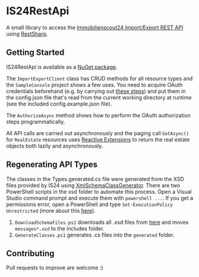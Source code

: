 IS24RestApi
===========

A small library to access the [Immobilienscout24 Import/Export REST API](http://api.immobilienscout24.de/our-apis/import-export.html)
using [RestSharp](https://github.com/restsharp/RestSharp).

Getting Started
---------------

IS24RestApi is available as a [NuGet package](https://www.nuget.org/packages/IS24RestApi/).

The `ImportExportClient` class has CRUD methods for all resource types and the `SampleConsole` project shows a few uses. 
You need to acquire OAuth credentials beforehand 
(e.g. by carrying out [these steps](http://api.immobilienscout24.de/useful/tutorials-sdks-plugins/tutorial-customer-website.html))
and put them in the config.json file that's read from the current working directory at runtime (see the included config.example.json file).

The `AuthorizeAsync` method shows how to perform the OAuth authorization steps programmatically.

All API calls are carried out asynchronously and the paging call `GetAsync()` for `RealEstate` resources
uses [Reactive Extensions](http://rx.codeplex.com/) to return the real estate objects both lazily and asynchronously.

Regenerating API Types
----------------------

The classes in the Types.generated.cs file were generated from the XSD files provided by IS24
using [XmlSchemaClassGenerator](https://github.com/mganss/XmlSchemaClassGenerator). 
There are two PowerShell scripts in the xsd folder to automate this process. 
Open a Visual Studio command prompt and execute them with `powershell ...`. 
If you get a permissions error, open a PowerShell and type `Set-ExecutionPolicy Unrestricted` 
(more about this [here](http://technet.microsoft.com/en-us/library/ee176949.aspx)).

1. `DownloadSchemaFiles.ps1` downloads all .xsd files from [here](http://rest.immobilienscout24.de/restapi/api/offer/v1.0/?_wadl&_schema) 
and moves `messages*.xsd` to the includes folder.
2. `GenerateClasses.ps1` generates .cs files into the `generated` folder.

Contributing
------------

Pull requests to improve are welcome :)
